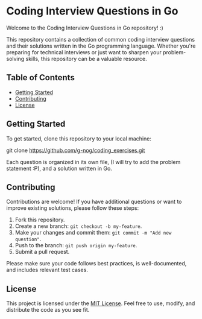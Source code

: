 # Coding Interview Questions in Go

Welcome to the Coding Interview Questions in Go repository! :)

This repository contains a collection of common coding interview questions and their solutions written in the Go programming language. Whether you're preparing for technical interviews or just want to sharpen your problem-solving skills, this repository can be a valuable resource.

## Table of Contents

- [Getting Started](#getting-started)
- [Contributing](#contributing)
- [License](#license)

## Getting Started

To get started, clone this repository to your local machine:

git clone https://github.com/g-nog/coding_exercises.git

Each question is organized in its own file, (I will try to add the problem statement :P), and a solution written in Go. 

## Contributing

Contributions are welcome! If you have additional questions or want to improve existing solutions, please follow these steps:

1. Fork this repository.
2. Create a new branch: `git checkout -b my-feature`.
3. Make your changes and commit them: `git commit -m "Add new question"`.
4. Push to the branch: `git push origin my-feature`.
5. Submit a pull request.

Please make sure your code follows best practices, is well-documented, and includes relevant test cases.

## License

This project is licensed under the [MIT License](LICENSE). Feel free to use, modify, and distribute the code as you see fit.

